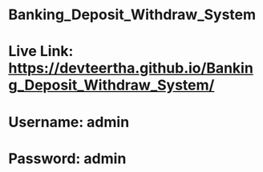# Banking_Deposit_Withdraw_System
# Live Link: https://devteertha.github.io/Banking_Deposit_Withdraw_System/
# Username: admin
# Password: admin
